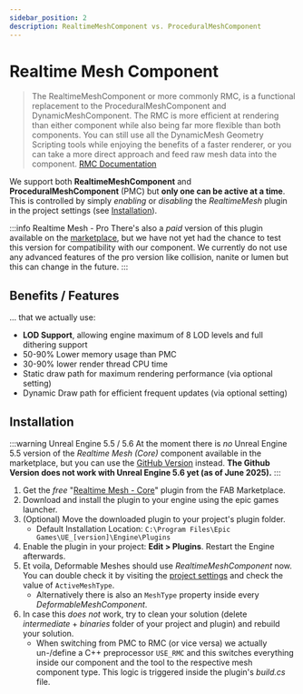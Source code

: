 ```yaml
---
sidebar_position: 2
description: RealtimeMeshComponent vs. ProceduralMeshComponent
---
```


# Realtime Mesh Component

> The RealtimeMeshComponent or more commonly RMC, is a functional replacement to the ProceduralMeshComponent and DynamicMeshComponent. The RMC is more efficient at rendering than either component while also being far more flexible than both components. You can still use all the DynamicMesh Geometry Scripting tools while enjoying the benefits of a faster renderer, or you can take a more direct approach and feed raw mesh data into the component.
[RMC Documentation](https://rmc.triaxis.games/)

We support both **RealtimeMeshComponent** and **ProceduralMeshComponent** (PMC) but **only one can be active at a time**. This is controlled by simply _enabling_ or _disabling_ the *RealtimeMesh* plugin in the project settings (see [Installation](#installation)).

:::info Realtime Mesh - Pro
There's also a *paid* version of this plugin available on the [marketplace](https://fab.com/s/7fca9ae43580), but we have not yet had the chance to test this version for compatibility with our component. We currently do not use any advanced features of the pro version like collision, nanite or lumen but this can change in the future.
:::

## Benefits / Features

... that we actually use:

- **LOD Support**, allowing engine maximum of 8 LOD levels and full dithering support
- 50-90% Lower memory usage than PMC
- 30-90% lower render thread CPU time
- Static draw path for maximum rendering performance (via optional setting)
- Dynamic Draw path for efficient frequent updates (via optional setting)

## Installation

:::warning Unreal Engine 5.5 / 5.6
At the moment there is *no* Unreal Engine 5.5 version of the *Realtime Mesh (Core)* component available in the marketplace, but you can use the [GitHub Version](https://github.com/TriAxis-Games/RealtimeMeshComponent) instead. **The Github Version does not work with Unreal Engine 5.6 yet (as of June 2025).**
:::

1. Get the *free* "[Realtime Mesh - Core](https://fab.com/s/41804ec36805)" plugin from the FAB Marketplace.
2. Download and install the plugin to your engine using the epic games launcher.
3. (Optional) Move the downloaded plugin to your project's plugin folder.
    - Default Installation Location: ``C:\Program Files\Epic Games\UE_[version]\Engine\Plugins``
4. Enable the plugin in your project: **Edit > Plugins**. Restart the Engine afterwards.
5. Et voila, Deformable Meshes should use *RealtimeMeshComponent* now. You can double check it by visiting the [project settings](./configuration.md#component-settings) and check the value of ``ActiveMeshType``.
    - Alternatively there is also an ``MeshType`` property inside every *DeformableMeshComponent*.
6. In case this *does not* work, try to clean your solution (delete _intermediate_ + _binaries_ folder of your project and plugin) and rebuild your solution. 
    - When switching from PMC to RMC (or vice versa) we actually un-/define a C++ preprocessor ``USE_RMC`` and this switches everything inside our component and the tool to the respective mesh component type. This logic is triggered inside the plugin's _build.cs_ file.